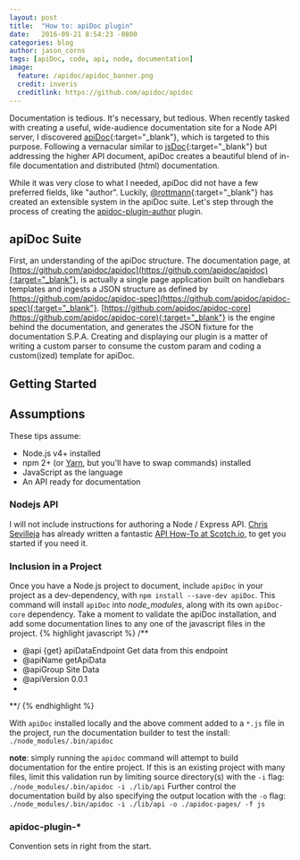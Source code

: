 ```yaml
---
layout: post
title:  "How to: apiDoc plugin"
date:   2016-09-21 8:54:23 -0800
categories: blog
author: jason_corns
tags: [apiDoc, code, api, node, documentation]
image:
  feature: /apidoc/apidoc_banner.png
  credit: inveris
  creditlink: https://github.com/apidoc/apidoc
---
```


Documentation is tedious.  It's necessary, but tedious.  When recently tasked with creating a useful, wide-audience documentation site for a Node API server, I discovered [apiDoc](http://http://apidocjs.com/){:target="_blank"}, which is targeted to this purpose.  Following a vernacular similar to [jsDoc](http://usejsdoc.org){:target="_blank"} but addressing the higher API document, apiDoc creates a beautiful blend of in-file documentation and distributed (html) documentation.<!--more-->

While it was very close to what I needed, apiDoc did not have a few preferred fields, like "author".  Luckily, [@rottmann](https://github.com/rottmann){:target="_blank"} has created an extensible system in the apiDoc suite.  Let's step through the process of creating the [apidoc-plugin-author](https://www.npmjs.com/package/apidoc-plugin-author) plugin.

## apiDoc Suite
First, an understanding of the apiDoc structure.  The documentation page, at [https://github.com/apidoc/apidoc](https://github.com/apidoc/apidoc){:target="_blank"}, is actually a single page application built on handlebars templates and ingests a JSON structure as defined by [https://github.com/apidoc/apidoc-spec](https://github.com/apidoc/apidoc-spec){:target="_blank"}.   [https://github.com/apidoc/apidoc-core](https://github.com/apidoc/apidoc-core){:target="_blank"} is the engine behind the documentation, and generates the JSON fixture for the documentation S.P.A.  Creating and displaying our plugin is a matter of writing a custom parser to consume the custom param and coding a custom(ized) template for apiDoc.

## Getting Started

## Assumptions
These tips assume:

* Node.js v4+ installed
* npm 2+ (or [Yarn](http://yarnpkg.com), but you'll have to swap commands) installed
* JavaScript as the language
* An API ready for documentation

### Nodejs API
I will not include instructions for authoring a Node / Express API.  [Chris Sevilleja](https://github.com/sevilayha) has already written a fantastic [API How-To at Scotch.io](https://scotch.io/tutorials/build-a-restful-api-using-node-and-express-4), to get you started if you need it.

### Inclusion in a Project
Once you have a Node.js project to document, include `apiDoc` in your project as a dev-dependency, with ```npm install --save-dev apiDoc```.  This command will install `apiDoc` into _node_modules_, along with its own `apiDoc-core` dependency.  Take a moment to validate the apiDoc installation, and add some documentation lines to any one of the javascript files in the project.
{% highlight javascript %}
/**
 * @api {get} apiDataEndpoint Get data from this endpoint
 * @apiName getApiData
 * @apiGroup Site Data
 * @apiVersion 0.0.1
 *
 **/
{% endhighlight %}

With `apiDoc` installed locally and the above comment added to a `*.js` file in the project, run the documentation builder to test the install:
```./node_modules/.bin/apidoc```

**note**: simply running the `apidoc` command will attempt to build documentation for the entire project. If this is an existing project with many files, limit this validation run by limiting source directory(s) with the `-i` flag:
 ```./node_modules/.bin/apidoc -i ./lib/api```
 Further control the documentation build by also specifying the output location with the `-o` flag:
 ```./node_modules/.bin/apidoc -i ./lib/api -o ./apidoc-pages/ -f js```


### apidoc-plugin-*

Convention sets in right from the start.